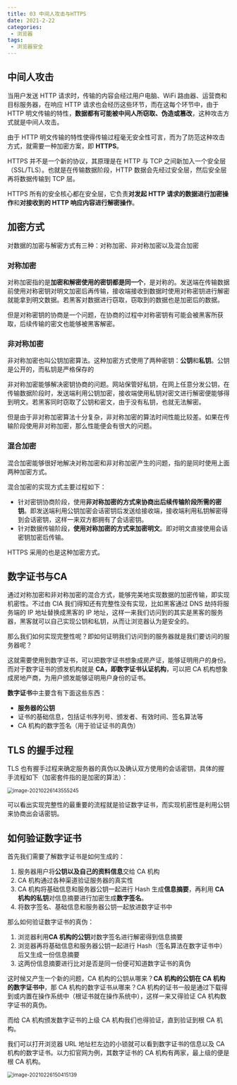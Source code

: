 ```yaml
---
title: 03 中间人攻击与HTTPS
date: 2021-2-22
categories:
 - 浏览器
tags:
 - 浏览器安全
---
```




## 中间人攻击

当用户发送 HTTP 请求时，传输的内容会经过用户电脑、WiFi 路由器、运营商和目标服务器，在响应 HTTP 请求也会经历这些环节，而在这每个环节中，由于 HTTP 明文传输的特性，**数据都有可能被中间人所窃取、伪造或篡改**，这种攻击方式就是中间人攻击。

由于 HTTP 明文传输的特性使得传输过程毫无安全性可言，而为了防范这种攻击方式，就需要一种加密方案，即 **HTTPS**。

HTTPS 并不是一个新的协议，其原理是在 HTTP 与 TCP 之间新加入一个安全层（SSL/TLS）。也就是在传输数据阶段，HTTP 数据会先经过安全层，然后安全层再将数据传输到 TCP 层。

HTTPS 所有的安全核心都在安全层，它负责**对发起 HTTP 请求的数据进行加密操作**和**对接收到的 HTTP 响应内容进行解密操作**。



## 加密方式

对数据的加密与解密方式有三种：对称加密、非对称加密以及混合加密

### 对称加密

对称加密指的是**加密和解密使用的密钥都是同一个**，是对称的。发送端在传输数据前使用对称密钥对明文加密后再传输，接收端接收到数据时使用对称密钥进行解密就能拿到明文数据。若黑客对数据进行窃取，窃取到的数据也是加密后的数据。

但是对称密钥的协商是一个问题，在协商的过程中对称密钥有可能会被黑客所获取，后续传输的密文也能够被黑客解密。

### 非对称加密

非对称加密也叫公钥加密算法。这种加密方式使用了两种密钥：**公钥**和**私钥**。公钥是公开的，而私钥是严格保存的

非对称加密能够解决密钥协商的问题。网站保管好私钥，在网上任意分发公钥，在传输数据阶段时，发送端利用公钥加密，接收端使用私钥对密文进行解密便能够得到明文。若黑客同时窃取了公钥和密文，由于没有私钥，也就无法解密。

但是由于非对称加密算法十分复杂，非对称加密的算法时间性能比较差。如果在传输阶段使用非对称加密，那么性能便会有很大的问题。

### 混合加密

混合加密能够很好地解决对称加密和非对称加密产生的问题，指的是同时使用上面两种加密方式。

混合加密的实现方式主要过程如下：

+ 针对密钥协商阶段，使用**非对称加密的方式来协商出后续传输阶段所需的密钥**。即发送端利用公钥加密会话密钥后发送给接收端，接收端利用私钥解密得到会话密钥，这样一来双方都拥有了会话密钥。
+ 针对数据传输阶段，**使用对称加密的方式来加密明文**。即对明文直接使用会话密钥加密后传输。

HTTPS 采用的也是这种加密方式。



## 数字证书与CA

通过对称加密和非对称加密的混合方式，能够完美地实现数据的加密传输，即实现机密性。不过由 CIA 我们得知还有完整性没有实现，比如黑客通过 DNS 劫持将服务端的 IP 地址替换成黑客的 IP 地址，这样一来我们访问到的其实是黑客的服务器，黑客就可以自己实现公钥和私钥，从而让浏览器认为是安全的。

那么我们如何实现完整性呢？即如何证明我们访问到的服务器就是我们要访问的服务器呢？

这就需要使用到数字证书，可以把数字证书想象成房产证，能够证明用户的身份。而对于数字证书的颁发机构就是 **CA，即数字证书认证机构**，可以把 CA 机构想象成房地产商，为用户颁发能够证明用户身份的证书。

**数字证书**中主要含有下面这些东西：

+ **服务器的公钥**
+ 证书的基础信息，包括证书序列号、颁发者、有效时间、签名算法等
+ CA 机构的数字签名（用于验证证书的真伪）



## TLS 的握手过程

TLS 也有握手过程来确定服务器的真伪以及确认双方使用的会话密钥，具体的握手流程如下（加密套件指的是加密的算法）：

<img src="@img/image-20210226143555245.png" alt="image-20210226143555245" style="zoom:80%;" />

可以看出实现完整性的最重要的流程就是验证数字证书，而实现机密性是利用公钥来协商出会话密钥。



## 如何验证数字证书

首先我们需要了解数字证书是如何生成的：

1. 服务器用户将**公钥以及自己的资料信息**交给 CA 机构
2. CA 机构通过各种渠道验证服务器的真实性
3. CA 机构将基础信息和服务器公钥一起进行 Hash 生成**信息摘要**，再利用 **CA 机构的私钥**对信息摘要进行加密生成**数字签名**。
4. 将数字签名、基础信息和服务器公钥一起放进数字证书中

那么如何验证数字证书的真伪：

1. 浏览器利用**CA 机构的公钥**对数字签名进行解密得到信息摘要
2. 浏览器再将基础信息和服务器公钥一起进行 Hash（签名算法在数字证书中） 后又生成一份信息摘要
3. 这两份信息摘要进行比对是否是同一份便可知道数字证书的真伪

这时候又产生一个新的问题，CA 机构的公钥从哪来？**CA 机构的公钥在 CA 机构的数字证书中**，那 CA 机构的数字证书从哪来？CA 机构的证书一般是通过下载得到或内置在操作系统中（根证书就在操作系统中），这样一来又得验证 CA 机构数字证书的真伪。

而给 CA 机构颁发数字证书的上级 CA 机构我们也得验证，直到验证到根 CA 机构。

我们可以打开浏览器 URL 地址栏左边的小锁就可以看到数字证书的信息以及 CA 机构的数字证书。以力扣官网为例，其数字证书的 CA 机构有两家，最上级的便是根 CA 机构。

<img src="@img/image-20210226150415139.png" alt="image-20210226150415139" style="zoom:80%;" />
